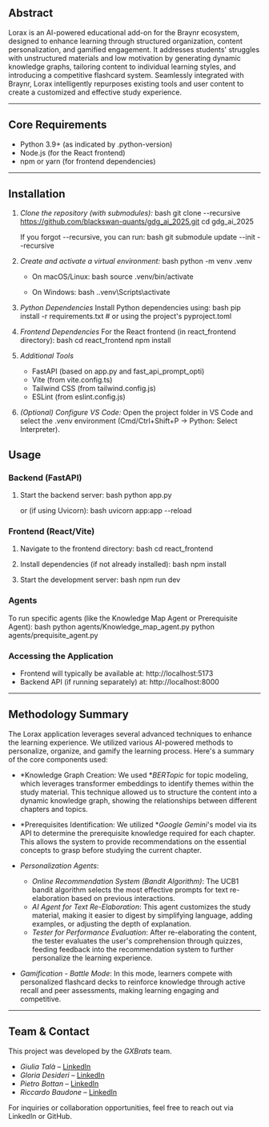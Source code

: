 ## Abstract

Lorax is an AI-powered educational add-on for the Braynr ecosystem, designed to enhance learning through structured organization, content personalization, and gamified engagement. It addresses students' struggles with unstructured materials and low motivation by generating dynamic knowledge graphs, tailoring content to individual learning styles, and introducing a competitive flashcard system. Seamlessly integrated with Braynr, Lorax intelligently repurposes existing tools and user content to create a customized and effective study experience.

---

## Core Requirements
- Python 3.9+ (as indicated by .python-version)
- Node.js (for the React frontend)
- npm or yarn (for frontend dependencies)

---

## Installation

1. *Clone the repository (with submodules):*
   bash
   git clone --recursive https://github.com/blackswan-quants/gdg_ai_2025.git
   cd gdg_ai_2025
   

   If you forgot --recursive, you can run:
   bash
   git submodule update --init --recursive
   

2. *Create and activate a virtual environment:*
   bash
   python -m venv .venv
   

   - On macOS/Linux:
     bash
     source .venv/bin/activate
     
   - On Windows:
     bash
     .\.venv\Scripts\activate
     

3. *Python Dependencies*
   Install Python dependencies using: bash pip install -r requirements.txt  # or using the project's pyproject.toml
     
4. *Frontend Dependencies*
    For the React frontend (in react_frontend directory):
    bash
    cd react_frontend
    npm install
    
6. *Additional Tools*
    - FastAPI (based on app.py and fast_api_prompt_opti)
    - Vite (from vite.config.ts)
    - Tailwind CSS (from tailwind.config.js)
    - ESLint (from eslint.config.js)

7. *(Optional) Configure VS Code:*
    Open the project folder in VS Code and select the .venv environment (Cmd/Ctrl+Shift+P → Python: Select Interpreter).

## Usage

### Backend (FastAPI)
1. Start the backend server:
   bash
   python app.py
   
   or (if using Uvicorn):
   bash
   uvicorn app:app --reload
   

### Frontend (React/Vite)
1. Navigate to the frontend directory:
   bash
   cd react_frontend
   
   
2. Install dependencies (if not already installed):
   bash
   npm install
   
   
3. Start the development server:
   bash
   npm run dev
   

### Agents
To run specific agents (like the Knowledge Map Agent or Prerequisite Agent):
bash
python agents/Knowledge_map_agent.py 
python agents/prequisite_agent.py


### Accessing the Application
- Frontend will typically be available at: http://localhost:5173
- Backend API (if running separately) at: http://localhost:8000
  
---

## Methodology Summary

The Lorax application leverages several advanced techniques to enhance the learning experience. We utilized various AI-powered methods to personalize, organize, and gamify the learning process. Here's a summary of the core components used:

- *Knowledge Graph Creation: We used **BERTopic* for topic modeling, which leverages transformer embeddings to identify themes within the study material. This technique allowed us to structure the content into a dynamic knowledge graph, showing the relationships between different chapters and topics.

- *Prerequisites Identification: We utilized **Google Gemini*'s model via its API to determine the prerequisite knowledge required for each chapter. This allows the system to provide recommendations on the essential concepts to grasp before studying the current chapter.

- *Personalization Agents*:
  - *Online Recommendation System (Bandit Algorithm)*: The UCB1 bandit algorithm selects the most effective prompts for text re-elaboration based on previous interactions.
  - *AI Agent for Text Re-Elaboration*: This agent customizes the study material, making it easier to digest by simplifying language, adding examples, or adjusting the depth of explanation.
  - *Tester for Performance Evaluation*: After re-elaborating the content, the tester evaluates the user's comprehension through quizzes, feeding feedback into the recommendation system to further personalize the learning experience.

- *Gamification - Battle Mode*: In this mode, learners compete with personalized flashcard decks to reinforce knowledge through active recall and peer assessments, making learning engaging and competitive.

---

## Team & Contact

This project was developed by the *GXBrats* team.

- *Giulia Talà* – [LinkedIn](https://www.linkedin.com/in/giuliatala/)  
- *Gloria Desideri* – [LinkedIn](https://www.linkedin.com/in/gloria-desideri/)  
- *Pietro Bottan* – [LinkedIn](https://www.linkedin.com/in/pietro-bottan/)
- *Riccardo Baudone* – [LinkedIn](https://www.linkedin.com/in/riccardo-baudone-296941155/)

For inquiries or collaboration opportunities, feel free to reach out via LinkedIn or GitHub.
